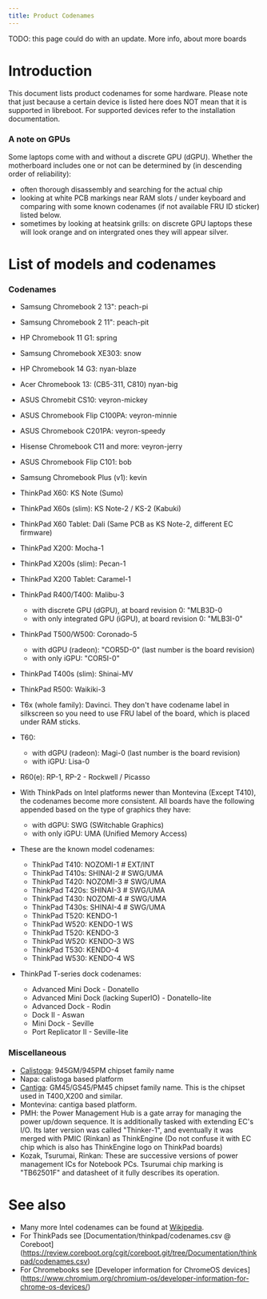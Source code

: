 ```yaml
---
title: Product Codenames
---
```


TODO: this page could do with an update. More info, about more boards

Introduction
============

This document lists product codenames for some hardware.
Please note that just because a certain device is listed here does NOT mean
that it is supported in libreboot. For supported devices refer to the
installation documentation.

### A note on GPUs

Some laptops come with and without a discrete GPU (dGPU). Whether the
motherboard includes one or not can be determined by (in descending order
of reliability):

-   often thorough disassembly and searching for the actual chip
-   looking at white PCB markings near RAM slots / under keyboard
    and comparing with some known codenames (if not available FRU ID sticker)
    listed below.
-   sometimes by looking at heatsink grills: on
    discrete GPU laptops these will look orange and on intergrated ones
    they will appear silver.

List of models and codenames
============================

### Codenames

-   Samsung Chromebook 2 13": peach-pi
-   Samsung Chromebook 2 11": peach-pit
-   HP Chromebook 11 G1: spring
-   Samsung Chromebook XE303: snow
-   HP Chromebook 14 G3: nyan-blaze
-   Acer Chromebook 13: (CB5-311, C810) nyan-big
-   ASUS Chromebit CS10: veyron-mickey
-   ASUS Chromebook Flip C100PA: veyron-minnie
-   ASUS Chromebook C201PA: veyron-speedy
-   Hisense Chromebook C11 and more: veyron-jerry
-   ASUS Chromebook Flip C101: bob
-   Samsung Chromebook Plus (v1): kevin

-   ThinkPad X60: KS Note (Sumo)
-   ThinkPad X60s (slim): KS Note-2 / KS-2 (Kabuki)
-   ThinkPad X60 Tablet: Dali (Same PCB as KS Note-2, different EC firmware)

-   ThinkPad X200: Mocha-1
-   ThinkPad X200s (slim): Pecan-1
-   ThinkPad X200 Tablet: Caramel-1

-   ThinkPad R400/T400: Malibu-3
    -   with discrete GPU (dGPU), at board revision 0: "MLB3D-0
    -   with only integrated GPU (iGPU), at board revision 0: "MLB3I-0"

-   ThinkPad T500/W500: Coronado-5
    - with dGPU (radeon): "COR5D-0" (last number is the board revision)
    - with only iGPU: "COR5I-0"

-   ThinkPad T400s (slim): Shinai-MV
-   ThinkPad R500: Waikiki-3

-   T6x (whole family): Davinci. They don't have codename label in
silkscreen so you need to use FRU label of the board, which is placed
under RAM sticks.
-   T60:
    -   with dGPU (radeon): Magi-0 (last number is the board revision)
    -   with iGPU: Lisa-0

-   R60(e): RP-1, RP-2 - Rockwell / Picasso

-   With ThinkPads on Intel platforms newer than Montevina (Except T410),
    the codenames become more consistent. All boards have the following
    appended based on the type of graphics they have:
    -   with dGPU: SWG (SWitchable Graphics)
    -   with only iGPU: UMA (Unified Memory Access)

-   These are the known model codenames:
    -   ThinkPad T410: NOZOMI-1 # EXT/INT
    -   ThinkPad T410s: SHINAI-2 # SWG/UMA
    -   ThinkPad T420: NOZOMI-3 # SWG/UMA
    -   ThinkPad T420s: SHINAI-3 # SWG/UMA
    -   ThinkPad T430: NOZOMI-4 # SWG/UMA
    -   ThinkPad T430s: SHINAI-4 # SWG/UMA
    -   ThinkPad T520: KENDO-1
    -   ThinkPad W520: KENDO-1 WS
    -   ThinkPad T520: KENDO-3
    -   ThinkPad W520: KENDO-3 WS
    -   ThinkPad T530: KENDO-4
    -   ThinkPad W530: KENDO-4 WS
-   ThinkPad T-series dock codenames:
    -   Advanced Mini Dock - Donatello
    -   Advanced Mini Dock (lacking SuperIO) - Donatello-lite
    -   Advanced Dock - Rodin
    -   Dock II - Aswan
    -   Mini Dock - Seville
    -   Port Replicator II - Seville-lite

### Miscellaneous
-   [Calistoga](https://ark.intel.com/products/codename/5950/Calistoga):
945GM/945PM chipset family name
-   Napa: calistoga based platform
-   [Cantiga](https://ark.intel.com/products/codename/26552/Cantiga):
GM45/GS45/PM45 chipset family name.
    This is the chipset used in T400,X200 and similar.
-   Montevina: cantiga based platform.
-   PMH: the Power Management Hub is a gate array for managing the power
    up/down sequence. It is additionally tasked with extending EC's I/O.
    Its later version was called "Thinker-1", and eventually it was merged
    with PMIC (Rinkan) as ThinkEngine (Do not confuse it with EC chip which is also
    has ThinkEngine logo on ThinkPad boards)
-   Kozak, Tsurumai, Rinkan: These are successive versions of power management
    ICs for Notebook PCs. Tsurumai chip marking is "TB62501F" and datasheet
    of it fully describes its operation.

See also
========
-   Many more Intel codenames can be found at
    [Wikipedia](https://en.wikipedia.org/wiki/List_of_Intel_codenames).
-   For ThinkPads see [Documentation/thinkpad/codenames.csv @ Coreboot]
(https://review.coreboot.org/cgit/coreboot.git/tree/Documentation/thinkpad/codenames.csv)
-   For Chromebooks see [Developer information for ChromeOS devices]
(https://www.chromium.org/chromium-os/developer-information-for-chrome-os-devices/)
